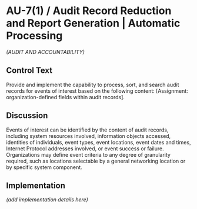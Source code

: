 # AU-7(1) / Audit Record Reduction and Report Generation | Automatic Processing

_(AUDIT AND ACCOUNTABILITY)_

## Control Text

Provide and implement the capability to process, sort, and search audit records for events of interest based on the following content: [Assignment: organization-defined fields within audit records].

## Discussion

Events of interest can be identified by the content of audit records, including system resources involved, information objects accessed, identities of individuals, event types, event locations, event dates and times, Internet Protocol addresses involved, or event success or failure. Organizations may define event criteria to any degree of granularity required, such as locations selectable by a general networking location or by specific system component.

## Implementation

_(add implementation details here)_